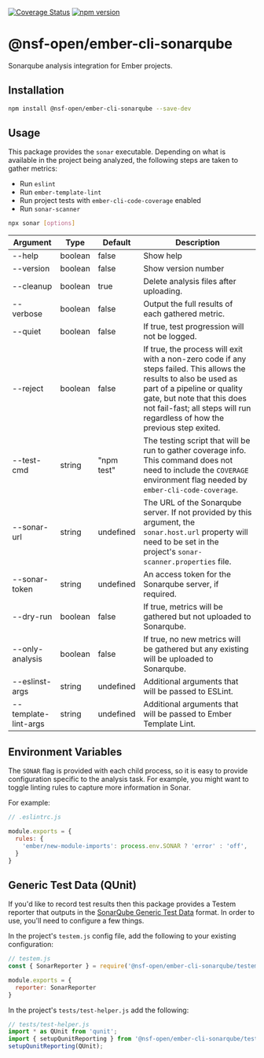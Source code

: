 [![Coverage Status](https://coveralls.io/repos/github/nsf-open/ember-cli-sonarqube/badge.svg?branch=main&_=1)](https://coveralls.io/github/nsf-open/ember-cli-sonarqube?branch=main)
[![npm version](https://badge.fury.io/js/@nsf-open%2Fember-cli-sonarqube.svg)](https://badge.fury.io/js/@nsf-open%2Fember-cli-sonarqube)

@nsf-open/ember-cli-sonarqube
==============================================================================
Sonarqube analysis integration for Ember projects.


Installation
------------------------------------------------------------------------------
```bash
npm install @nsf-open/ember-cli-sonarqube --save-dev
```


Usage
------------------------------------------------------------------------------
This package provides the `sonar` executable. Depending on what is available in the project
being analyzed, the following steps are taken to gather metrics:

- Run `eslint`
- Run `ember-template-lint`
- Run project tests with `ember-cli-code-coverage` enabled
- Run `sonar-scanner`

```bash
npx sonar [options]
```

| Argument             | Type    | Default    | Description                                                                                                                                                                                                                                                   |
|----------------------|---------|------------|---------------------------------------------------------------------------------------------------------------------------------------------------------------------------------------------------------------------------------------------------------------|
| --help               | boolean | false      | Show help                                                                                                                                                                                                                                                     |
| --version            | boolean | false      | Show version number                                                                                                                                                                                                                                           |
| --cleanup            | boolean | true       | Delete analysis files after uploading.                                                                                                                                                                                                                        |
| --verbose            | boolean | false      | Output the full results of each gathered metric.                                                                                                                                                                                                              |
| --quiet              | boolean | false      | If true, test progression will not be logged.                                                                                                                                                                                                                 |
| --reject             | boolean | false      | If true, the process will exit with a non-zero code if any steps failed. This allows the results to also be used as part of a pipeline or quality gate, but note that this does not fail-fast; all steps will run regardless of how the previous step exited. |
| --test-cmd           | string  | "npm test" | The testing script that will be run to gather coverage info. This command does not need to include the `COVERAGE` environment flag needed by `ember-cli-code-coverage`.                                                                                       |
| --sonar-url          | string  | undefined  | The URL of the Sonarqube server. If not provided by this argument, the `sonar.host.url` property will need to be set in the project's `sonar-scanner.properties` file.                                                                                        |
| --sonar-token        | string  | undefined  | An access token for the Sonarqube server, if required.                                                                                                                                                                                                        |
| --dry-run            | boolean | false      | If true, metrics will be gathered but not uploaded to Sonarqube.                                                                                                                                                                                              |
| --only-analysis      | boolean | false      | If true, no new metrics will be gathered but any existing will be uploaded to Sonarqube.                                                                                                                                                                      |
| --eslinst-args       | string  | undefined  | Additional arguments that will be passed to ESLint.                                                                                                                                                                                                           |
| --template-lint-args | string  | undefined  | Additional arguments that will be passed to Ember Template Lint.                                                                                                                                                                                              |



Environment Variables
------------------------------------------------------------------------------
The `SONAR` flag is provided with each child process, so it is easy to provide configuration specific to
the analysis task. For example, you might want to toggle linting rules to capture more information in Sonar.

For example:

```javascript
// .eslintrc.js

module.exports = {
  rules: {
    'ember/new-module-imports': process.env.SONAR ? 'error' : 'off',
  }
}
```


Generic Test Data (QUnit)
------------------------------------------------------------------------------
If you'd like to record test results then this package provides a Testem reporter that outputs in the 
[SonarQube Generic Test Data](https://docs.sonarqube.org/latest/analysis/generic-test/) format. In order to use, 
you'll need to configure a few things.

In the project's `testem.js` config file, add the following to your existing configuration:

```javascript
// testem.js
const { SonarReporter } = require('@nsf-open/ember-cli-sonarqube/testem');

module.exports = {
  reporter: SonarReporter
}
```

In the project's `tests/test-helper.js` add the following:

```javascript
// tests/test-helper.js
import * as QUnit from 'qunit';
import { setupQunitReporting } from '@nsf-open/ember-cli-sonarqube/test-support';
setupQunitReporting(QUnit);
```
